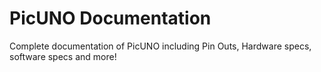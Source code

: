 # PicUNO Documentation
Complete documentation of PicUNO including Pin Outs, Hardware specs, software specs and more!
